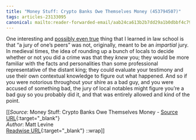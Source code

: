 ```yaml
---
title: "Money Stuff: Crypto Banks Owe Themselves Money (453794507)"
tags: articles-23133095
canonical: mailto:reader-forwarded-email/aab24ca613b2b7dd29a1b0dbbf4c798e
---
```


One interesting and [possibly even true](https://link.mail.bloombergbusiness.com/click/30210082.423969/aHR0cHM6Ly9lbi53aWtpcGVkaWEub3JnL3dpa2kvSnVyeSNIaXN0b3JpY2FsX3Jvb3Rz/63b6506f00dc2a96fe05ce2cB4ca5a17f) thing that I learned in law school is that “a jury of one’s peers” was not, originally, meant to be an *impartial* jury. In medieval times, the idea of rounding up a bunch of locals to decide whether or not you did a crime was that they *knew* you; they would be more familiar with the facts and personalities than some professional representative of the distant king; they could evaluate your testimony and use their own contextual knowledge to figure out what happened. And so if you were notorious throughout your shire as a bad guy, and you were accused of something bad, the jury of local notables might figure you’re a bad guy so you probably did it, and that was entirely allowed and kind of the point.


[[_Source_: Money Stuff: Crypto Banks Owe Themselves Money - [Source URL](mailto:reader-forwarded-email/aab24ca613b2b7dd29a1b0dbbf4c798e){:target="_blank"}<br>
_Author_: Matt Levine<br>
[Readwise URL](https://readwise.io/open/453794507){:target="_blank"}
::wrap]]